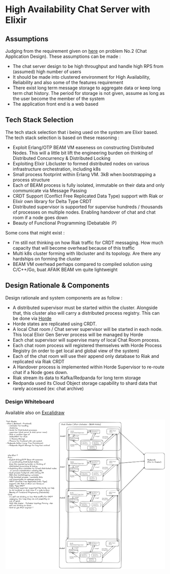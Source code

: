 # High Availability Chat Server with Elixir

## Assumptions

Judging from the requirement given on [here]([here](https://github.com/bitwyre/interview-question/blob/main/README.md#2-chat-application-design-a-chat-application)) on problem No.2 (Chat Application Design). These assumptions can be made :
- The chat server design to be high throughput and handle high RPS from (assumed) high number of users
- It should be made into clustered environment for High Availability, Reliability and also some of the features requirement
- There exist long term message storage to aggregate data or keep long term chat history. The period for storage is not given, assume as long as the user become the member of the system
- The application front end is a web based


## Tech Stack Selection

The tech stack selection that i being used on the system are Elixir based. The tech stack selection is based on these reasoning :
- Exploit Erlang/OTP BEAM VM easeness on constructing Distributed Nodes. This will a little bit lift the engineering burden on thinking of Distributed Concurrency & Distributed Locking
- Exploiting Elixir Libcluster to formed distributed nodes on various infrastructure orchestration, including k8s
- Small process footprint within Erlang VM. 3kB when bootstrapping a process structure
- Each of BEAM process is fully isolated, immutable on their data and only communicate via Message Passing
- CRDT Support (Conflict Free Replicated Data Type) support with Riak or Elixir own library for Delta Type CRDT
- Distributed supervisor is supported for supervise hundreds / thousands of processes on multiple nodes. Enabling handover of chat and chat room if a node goes down
- Beauty of Functional Programming (Debatable :P)

Some cons that might exist :
- I'm still not thinking on how Riak traffic for CRDT messaging. How much capacity that will become overhead because of this traffic
- Multi k8s cluster forming with libcluster and its topology. Are there any hardships on forming the cluster
- BEAM VM overhead perhaps compared to compiled solution using C/C++/Go, buat AFAIK BEAM vm quite lightweight


## Design Rationale & Components

Design rationale and system components are as follow :
- A distributed supervisor must be started within the cluster. Alongside that, this cluster also will carry a distributed process registry. This can be done via [Horde](https://github.com/derekkraan/horde)
- Horde states are replicated using CRDT.
- A local Chat room / Chat server supervisor will be started in each node. This local Elixir Gen Server process will be managed by Horde
- Each chat supervisor will supervise many of local Chat Room process. 
- Each chat room process will registered themselves with Horde Process Registry (in order to get local and global view of the system)
- Each of the chat room will use their append only database to Riak and replicated via Riak CRDT
- A Handover process is implemented within Horde Supervisor to re-route chat if a Node goes down.
- Riak stream its data to Kafka/Redpanda for long term storage
- Redpanda used its Cloud Object storage capability to shard data that rarely accessed (ex: chat archive)
  
### Design Whiteboard

Available also on [Excalidraw](https://excalidraw.com/#room=bbc919e7f802e3f4f35a,PedEC4D15VtNgRvqlhvpEg)

![System Architecture](Chat_System.png "System Architecture")